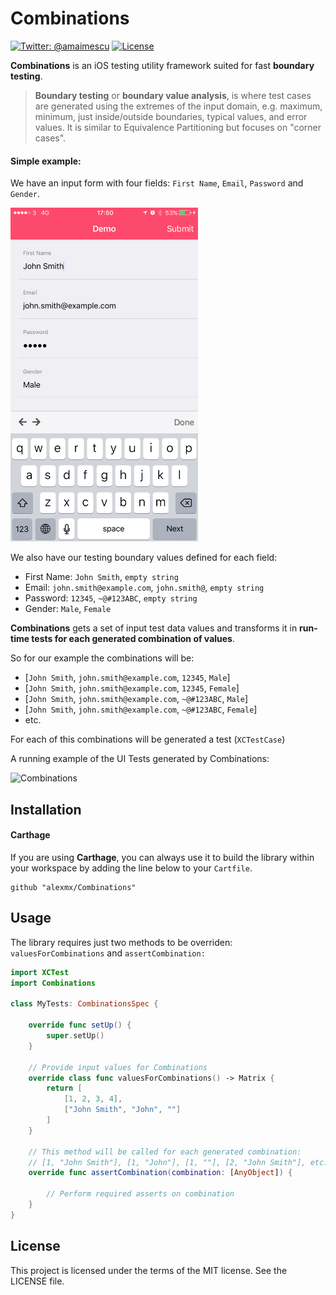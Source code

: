 # Combinations

[![Twitter: @amaimescu](https://img.shields.io/badge/contact-%40amaimescu-blue.svg)](https://twitter.com/amaimescu)
[![License](https://img.shields.io/badge/license-MIT-green.svg?style=flat)](https://github.com/alexmx/ios-ui-automation-overview/blob/master/LICENSE)

**Combinations** is an iOS testing utility framework suited for fast **boundary testing**.

> **Boundary testing** or **boundary value analysis**, is where test cases are generated using the extremes of the input domain, e.g. maximum, minimum, just inside/outside boundaries, typical values, and error values. It is similar to Equivalence Partitioning but focuses on "corner cases".

#### Simple example:
We have an input form with four fields: `First Name`, `Email`, `Password` and `Gender`.

<img src="/assets/form.png" width="300" />

We also have our testing boundary values defined for each field:
* First Name: `John Smith`, `empty string`
* Email: `john.smith@example.com`, `john.smith@`, `empty string`
* Password: `12345`, `~@#123ABC`, `empty string`
* Gender: `Male`, `Female`

**Combinations** gets a set of input test data values and transforms it in **run-time tests for each generated combination of values**.

So for our example the combinations will be: 
* [`John Smith`, `john.smith@example.com`, `12345`, `Male`]
* [`John Smith`, `john.smith@example.com`, `12345`, `Female`]
* [`John Smith`, `john.smith@example.com`, `~@#123ABC`, `Male`]
* [`John Smith`, `john.smith@example.com`, `~@#123ABC`, `Female`]
* etc.

For each of this combinations will be generated a test (`XCTestCase`)

A running example of the UI Tests generated by Combinations:

![Combinations](/assets/ui-tests-example.gif)

## Installation

#### Carthage

If you are using **Carthage**, you can always use it to build the library within your workspace by adding the line below to your `Cartfile`.

```
github "alexmx/Combinations"
```

## Usage

The library requires just two methods to be overriden: `valuesForCombinations` and `assertCombination:`

```swift
import XCTest
import Combinations

class MyTests: CombinationsSpec {
    
    override func setUp() {
        super.setUp()
    }
    
    // Provide input values for Combinations
    override class func valuesForCombinations() -> Matrix {
        return [
            [1, 2, 3, 4],
            ["John Smith", "John", ""]
        ]
    }
    
    // This method will be called for each generated combination:
    // [1, "John Smith"], [1, "John"], [1, ""], [2, "John Smith"], etc.
    override func assertCombination(combination: [AnyObject]) {
        
        // Perform required asserts on combination
    }
}
```

## License
This project is licensed under the terms of the MIT license. See the LICENSE file.
